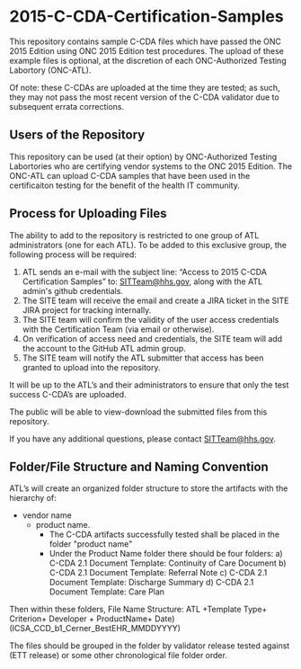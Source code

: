 # 2015-C-CDA-Certification-Samples
This repository contains sample C-CDA files which have passed the ONC 2015 Edition using ONC 2015 Edition test procedures. The upload of these example files is optional, at the discretion of each ONC-Authorized Testing Labortory (ONC-ATL).

Of note: these C-CDAs are uploaded at the time they are tested; as such, they may not pass the most recent version of the C-CDA validator due to subsequent errata corrections.

Users of the Repository
-----------------------
This repository can be used (at their option) by ONC-Authorized Testing Labortories who are certifying vendor systems to the ONC 2015 Edition. The ONC-ATL can upload C-CDA samples that have been used in the certificaiton testing for the benefit of the health IT community.

Process for Uploading Files
--------------------------
The ability to add to the repository is restricted to one group of ATL administrators (one for each ATL). To be added to this exclusive group, the following process will be required: 

1) ATL sends an e-mail with the subject line: “Access to 2015 C-CDA Certification Samples” to: SITTeam@hhs.gov, along with the ATL admin's github credentials.
2) The SITE team will receive the email and create a JIRA ticket in the SITE JIRA project for tracking internally.
3) The SITE team will confirm the validity of the user access credentials with the Certification Team (via email or otherwise). 
4) On verification of access need and credentials, the SITE team will add the account to the GitHub ATL admin group.
5) The SITE team will notify the ATL submitter that access has been granted to upload into the repository. 

It will be up to the ATL’s and their administrators to ensure that only the test success C-CDA’s are uploaded. 

The public will be able to view-download the submitted files from this repository.  

If you have any additional questions, please contact SITTeam@hhs.gov.

Folder/File Structure and Naming Convention
-----------------------
ATL’s will create an organized folder structure to store the artifacts with the hierarchy of: 
 - vendor name 
   - product name. 
     - The C-CDA artifacts successfully tested shall be placed in the folder "product name"
     - Under the Product Name folder there should be four folders:
       a)  C-CDA 2.1 Document Template: Continuity of Care Document
       b)  C-CDA 2.1 Document Template: Referral Note
       c)  C-CDA 2.1 Document Template: Discharge Summary
       d)  C-CDA 2.1 Document Template: Care Plan

Then within these folders, File Name Structure:
ATL +Template Type+ Criterion+ Developer + ProductName+ Date) (ICSA_CCD_b1_Cerner_BestEHR_MMDDYYYY)

The files should be grouped in the folder by validator release tested against (ETT release) or some other chronological file folder order.


